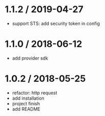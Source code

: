 1.1.2 / 2019-04-27
==================

  * support STS: add security token in config

1.1.0 / 2018-06-12
==================

  * add provider sdk
  

1.0.2 / 2018-05-25
==================

  * refactor: http request
  * add installation
  * project finish
  * add README
